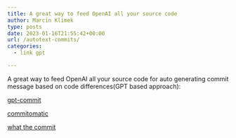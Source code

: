 ```yaml
---
title: A great way to feed OpenAI all your source code
author: Marcin Klimek
type: posts
date: 2023-01-16T21:55:42+00:00
url: /autotext-commits/
categories:
  - link gpt

---
```

 
A great way to feed OpenAI all your source code for auto generating commit message based on code differences(GPT based approach):

[gpt-commit](https://github.com/markuswt/gpt-commit/blob/main/gpt-commit.py)

[commitomatic](https://github.com/tiborpilz/commitomatic)

[what the commit](https://whatthecommit.com/)